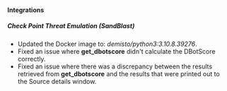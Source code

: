 
#### Integrations
##### Check Point Threat Emulation (SandBlast)
- Updated the Docker image to: *demisto/python3:3.10.8.39276*.
- Fixed an issue where **get_dbotscore** didn't calculate the DBotScore correctly.
- Fixed an issue where there was a discrepancy between the results retrieved from **get_dbotscore** and the results that were printed out to the Source details window.